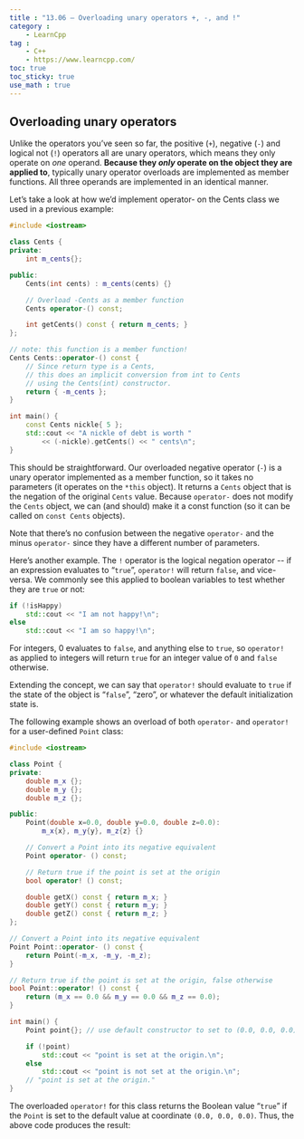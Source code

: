 ```yaml
---
title : "13.06 — Overloading unary operators +, -, and !"
category :
    - LearnCpp
tag : 
    - C++
    - https://www.learncpp.com/
toc: true  
toc_sticky: true 
use_math : true
---
```



## Overloading unary operators

Unlike the operators you’ve seen so far, the positive (`+`), negative (`-`) and logical not (`!`) operators all are unary operators, which means they only operate on *one* operand. **Because they *only* operate on the object they are applied to**, typically unary operator overloads are implemented as member functions. All three operands are implemented in an identical manner.

Let’s take a look at how we’d implement operator- on the Cents class we used in a previous example:

```c++
#include <iostream>

class Cents {
private:
    int m_cents{};

public:
    Cents(int cents) : m_cents(cents) {}

    // Overload -Cents as a member function
    Cents operator-() const;

    int getCents() const { return m_cents; }
};

// note: this function is a member function!
Cents Cents::operator-() const {
    // Since return type is a Cents,
    // this does an implicit conversion from int to Cents
    // using the Cents(int) constructor.
    return { -m_cents }; 
}

int main() {
    const Cents nickle{ 5 };
    std::cout << "A nickle of debt is worth "
        << (-nickle).getCents() << " cents\n";
}
```

This should be straightforward. Our overloaded negative operator (`-`) is a unary operator implemented as a member function, so it takes no parameters (it operates on the `*this` object). It returns a `Cents` object that is the negation of the original `Cents` value. Because `operator-` does not modify the `Cents` object, we can (and should) make it a const function (so it can be called on `const Cents` objects).

Note that there’s no confusion between the negative `operator-` and the minus `operator-` since they have a different number of parameters.

Here’s another example. The `!` operator is the logical negation operator -- if an expression evaluates to “`true`”, `operator!` will return `false`, and vice-versa. We commonly see this applied to boolean variables to test whether they are `true` or not:

```c++
if (!isHappy)
    std::cout << "I am not happy!\n";
else
    std::cout << "I am so happy!\n";
```

For integers, 0 evaluates to `false`, and anything else to `true`, so `operator!` as applied to integers will return `true` for an integer value of `0` and `false` otherwise.

Extending the concept, we can say that `operator!` should evaluate to `true` if the state of the object is “`false`”, “zero”, or whatever the default initialization state is.

The following example shows an overload of both `operator-` and `operator!` for a user-defined `Point` class:

```c++
#include <iostream>

class Point {
private:
    double m_x {};
    double m_y {};
    double m_z {};

public:
    Point(double x=0.0, double y=0.0, double z=0.0):
        m_x{x}, m_y{y}, m_z{z} {}

    // Convert a Point into its negative equivalent
    Point operator- () const;

    // Return true if the point is set at the origin
    bool operator! () const;

    double getX() const { return m_x; }
    double getY() const { return m_y; }
    double getZ() const { return m_z; }
};

// Convert a Point into its negative equivalent
Point Point::operator- () const {
    return Point(-m_x, -m_y, -m_z);
}

// Return true if the point is set at the origin, false otherwise
bool Point::operator! () const {
    return (m_x == 0.0 && m_y == 0.0 && m_z == 0.0);
}

int main() {
    Point point{}; // use default constructor to set to (0.0, 0.0, 0.0)

    if (!point)
        std::cout << "point is set at the origin.\n";
    else
        std::cout << "point is not set at the origin.\n";
    // "point is set at the origin."
}
```

The overloaded `operator!` for this class returns the Boolean value “`true`” if the `Point` is set to the default value at coordinate `(0.0, 0.0, 0.0)`. Thus, the above code produces the result: